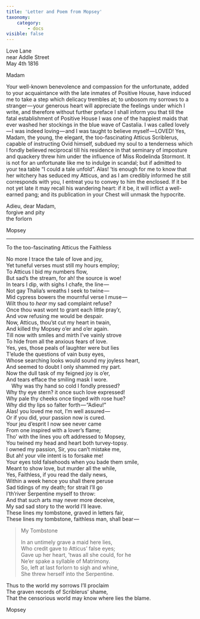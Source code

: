 ```yaml
---
title: 'Letter and Poem from Mopsey'
taxonomy:
    category:
        - docs
visible: false
---
```


Love Lane  
near Addle Street  
May 4th 1816

Madam

Your well-known benevolence and compassion for the unfortunate, added to your acquaintance with the late inmates of Positive House, have induced me to take a step which delicacy trembles at; to unbosom my sorrows to a stranger — your generous heart will appreciate the feelings under which I write, and therefore without further preface I shall inform you that till the fatal establishment of Positive House I was one of the happiest maids that ever washed her stockings in the blue wave of Castalia. I was called lovely — I was indeed loving — and I was taught to believe myself — LOVED! Yes, Madam, the young, the elegant, the too-fascinating Atticus Scriblerus, capable of instructing Ovid himself, subdued my soul to a tenderness which I fondly believed reciprocal till his residence in that seminary of imposture and quackery threw him under the influence of Miss Rodelinda Stormont. It is not for an unfortunate like me to indulge in scandal; but if admitted to your tea table “I could a tale unfold”. Alas! ’tis enough for me to know that her witchery has seduced my Atticus, and as I am credibly informed he still corresponds with you, I entreat you to convey to him the enclosed. If it be not yet late it may recall his wandering heart: if it be, it will inflict a well-earned pang; and its publication in your Chest will unmask the hypocrite.

Adieu, dear Madam,  
forgive and pity  
the forlorn  

Mopsey

---

<span class="title">To the too-fascinating Atticus the Faithless</span>

No more I trace the tale of love and joy,  
Yet tuneful verses must still my hours employ;  
To Atticus I bid my numbers flow,  
But sad’s the stream, for ah! the source is woe!  
In tears I dip, with sighs I chafe, the line —   
Not gay Thalia’s wreaths I seek to twine —   
Mid cypress bowers the mournful verse I muse —   
Wilt thou to *hear* my sad complaint refuse?  
Once thou wast wont to grant each little pray’r,  
And vow refusing me would be despair.  
Now, Atticus, thou’st cut my heart in twain,  
And killed thy Mopsey o’er and o’er again.  
Till now with smiles and mirth I’ve vainly strove  
To hide from all the anxious fears of love.  
Yes, yes, those peals of laughter were but lies  
T’elude the questions of vain busy eyes,  
Whose searching looks would sound my joyless heart,  
And seemed to doubt I only shammed my part.  
Now the dull task of my feigned joy is o’er,  
And tears efface the smiling mask I wore.  
&emsp;Why was thy hand so cold I fondly pressed?  
Why thy eye stern? it once such love expressed!  
Why pale thy cheeks once tinged with rose hue?  
Why did thy lips so falter forth — “Adieu!”  
Alas! you loved me not, I’m well assured —   
Or if you did, your passion now is cured.  
Your jeu d’esprit I now see never came  
From one inspired with a lover’s flame;  
Tho’ with the lines you oft addressed to Mopsey,  
You twined my head and heart both turvey-topsy.  
I owned my passion, Sir, you can’t mistake me,  
But ah! your vile intent is to forsake me!  
Your eyes told falsehoods when you bade them smile,  
Meant to show love, but murder all the while,  
Yes, Faithless, if you read the daily news,  
Within a week hence you shall there peruse  
Sad tidings of my death; for strait I’ll go  
I’th’river Serpentine myself to throw:  
And that such arts may never more deceive,  
My sad sad story to the world I’ll leave.  
These lines my tombstone, graved in letters fair,  
These lines my tombstone, faithless man, shall bear — 

> My Tombstone
> 
> In an untimely grave a maid here lies,  
> Who credit gave to Atticus’ false eyes;  
> Gave up her heart, ’twas all she could, for he  
> Ne’er spake a syllable of Matrimony.  
> So, left at last forlorn to sigh and whine,  
> She threw herself into the Serpentine.

Thus to the world my sorrows I’ll proclaim  
The graven records of Scriblerus’ shame,  
That the censorious world may know where lies the blame.  

Mopsey